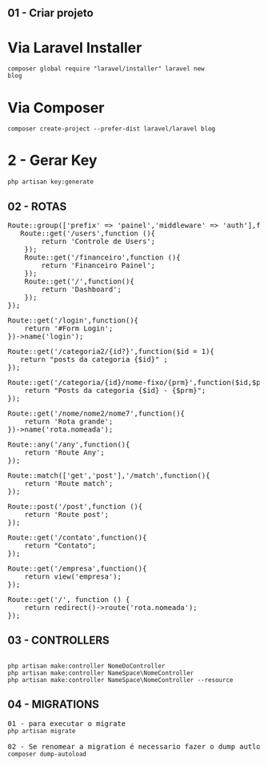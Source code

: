 ## 01 - Criar projeto ##

# Via Laravel Installer #
<code>composer global require "laravel/installer" laravel new blog</code>

# Via Composer #
<code>composer create-project --prefer-dist laravel/laravel blog </code>

# 2 - Gerar Key #
<code>php artisan key:generate</code>

## 02 - ROTAS ##

<pre>
Route::group(['prefix' => 'painel','middleware' => 'auth'],function(){
   Route::get('/users',function (){
        return 'Controle de Users';
    });   
    Route::get('/financeiro',function (){
        return 'Financeiro Painel';
    });
    Route::get('/',function(){
        return 'Dashboard';
    });
});
</pre>

<pre>
Route::get('/login',function(){
    return '#Form Login';
})->name('login');
</pre>

<pre>
Route::get('/categoria2/{id?}',function($id = 1){
   return "posts da categoria {$id}" ;
});
</pre>

<pre>
Route::get('/categoria/{id}/nome-fixo/{prm}',function($id,$prm){
    return "Posts da categoria {$id} - {$prm}";
});
</pre>

<pre>
Route::get('/nome/nome2/nome7',function(){
    return 'Rota grande';
})->name('rota.nomeada');
</pre>

<pre>
Route::any('/any',function(){
    return 'Route Any';
});
</pre>

<pre>
Route::match(['get','post'],'/match',function(){
    return 'Route match';
});
</pre>

<pre>
Route::post('/post',function (){
    return 'Route post';
});
</pre>

<pre>
Route::get('/contato',function(){
    return "Contato";
});
</pre>

<pre>
Route::get('/empresa',function(){
    return view('empresa');
});
</pre>

<pre>
Route::get('/', function () {
    return redirect()->route('rota.nomeada');
});
</pre>

## 03 - CONTROLLERS ##
<pre><code>
php artisan make:controller NomeDoController
php artisan make:controller NameSpace\NomeController
php artisan make:controller NameSpace\NomeController --resource
</code></pre>

## 04 - MIGRATIONS ##
<pre>
01 - para executar o migrate
<code>php artisan migrate</code>
 
02 - Se renomear a migration é necessario fazer o dump autload 
<code>composer dump-autoload</code>
</pre>